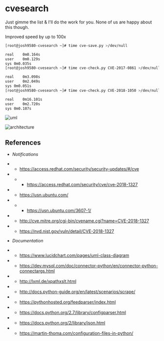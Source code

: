 # cvesearch
Just gimme the list &amp; I'll do the work for you. None of us are happy about this though.

Improved speed by up to 100x

```bash
[root@josh9580-cvesearch ~]# time cve-save.py >/dev/null

real	0m0.164s
user	0m0.129s
sys	0m0.035s
[root@josh9580-cvesearch ~]# time cve-check.py CVE-2017-0861 >/dev/null

real	0m3.098s
user	0m2.049s
sys	0m0.051s
[root@josh9580-cvesearch ~]# time cve-check.py CVE-2018-1050 >/dev/null

real	0m16.101s
user	0m2.720s
sys	0m0.107s
```

![uml](https://github.com/wiseeyesent/cves/raw/master/UMLDraft.png)

![architecture](https://github.com/wiseeyesent/cves/raw/master/CVESArchitecture.png)

References
----------
- *Notifications*
* * https://access.redhat.com/security/security-updates/#/cve
* * * https://access.redhat.com/security/cve/cve-2018-1327
* * https://usn.ubuntu.com/
* * * https://usn.ubuntu.com/3607-1/
* * http://cve.mitre.org/cgi-bin/cvename.cgi?name=CVE-2018-1327
* * https://nvd.nist.gov/vuln/detail/CVE-2018-1327
- *Documentation*
* * https://www.lucidchart.com/pages/uml-class-diagram
* * https://dev.mysql.com/doc/connector-python/en/connector-python-connectargs.html
* * http://lxml.de/xpathxslt.html
* * http://docs.python-guide.org/en/latest/scenarios/scrape/
* * https://pythonhosted.org/feedparser/index.html 
* * https://docs.python.org/2.7/library/configparser.html
* * https://docs.python.org/2/library/json.html
* * https://martin-thoma.com/configuration-files-in-python/
